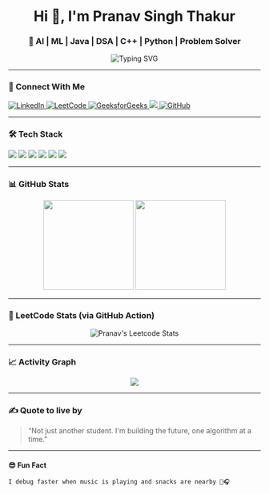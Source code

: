 <h1 align="center">Hi 👋, I'm Pranav Singh Thakur</h1>
<h3 align="center">🚀 AI | ML | Java | DSA | C++ | Python | Problem Solver</h3>

<p align="center">
  <img src="https://readme-typing-svg.herokuapp.com?font=Fira+Code&duration=3000&pause=1000&color=00F7FF&center=true&vCenter=true&width=435&lines=Machine+Learning+Student;Java+%7C+Python+%7C+C%2B%2B+Programmer;DSA+PAGLU+%7C+Tech+Enthusiast;Learning+by+building+projects+%F0%9F%9A%80" alt="Typing SVG" />
</p>

---

### 🔗 Connect With Me
<p align="left">
  <a href="https://www.linkedin.com/in/pranav-singh-thakur/" target="_blank">
    <img src="https://img.shields.io/badge/LinkedIn-blue?style=for-the-badge&logo=linkedin" alt="LinkedIn"/>
  </a>
  <a href="https://leetcode.com/u/t25ugIEfnV/" target="_blank">
    <img src="https://img.shields.io/badge/LeetCode-FFA116?style=for-the-badge&logo=leetcode&logoColor=black" alt="LeetCode"/>
  </a>
  <a href="https://www.geeksforgeeks.org/user/thakur_pranav/" target="_blank">
    <img src="https://img.shields.io/badge/GeeksforGeeks-darkgreen?style=for-the-badge&logo=geeksforgeeks&logoColor=white" alt="GeeksforGeeks"/>
  </a>
  <a href="https://codolio.com/profile/PRAMP" target="_blank">
    <img src="https://img.shields.io/badge/Codolio-1A1A1A?style=for-the-badge&logo=data&logoColor=white" />
  </a>
  <a href="https://github.com/PrnavSingh" target="_blank">
    <img src="https://img.shields.io/badge/GitHub-100000?style=for-the-badge&logo=github&logoColor=white" alt="GitHub"/>
  </a>
</p>

---

### 🛠️ Tech Stack
<p>
  <img src="https://img.shields.io/badge/Java-ED8B00?style=for-the-badge&logo=java&logoColor=white"/>
  <img src="https://img.shields.io/badge/Python-3776AB?style=for-the-badge&logo=python&logoColor=white"/>
  <img src="https://img.shields.io/badge/C++-00599C?style=for-the-badge&logo=c%2B%2B&logoColor=white"/>
  <img src="https://img.shields.io/badge/DSA-000000?style=for-the-badge&logo=codeforces&logoColor=white"/>
  <img src="https://img.shields.io/badge/Git-F05032?style=for-the-badge&logo=git&logoColor=white"/>
  <img src="https://img.shields.io/badge/VS%20Code-007ACC?style=for-the-badge&logo=visual-studio-code&logoColor=white"/>
</p>

---

### 📊 GitHub Stats

<p align="center">
  <img src="https://github-readme-stats.vercel.app/api?username=PrnavSingh&show_icons=true&theme=radical" height="180px"/>
  <img src="https://github-readme-streak-stats.herokuapp.com/?user=PrnavSingh&theme=radical" height="180px"/>
</p>

---

### 🧠 LeetCode Stats (via GitHub Action)

<p align="center">
  <img src="https://leetcard.jacoblin.cool/t25ugIEfnV?ext=heatmap" alt="Pranav's Leetcode Stats" />
</p>

---

### 📈 Activity Graph
<p align="center">
  <img src="https://github-readme-activity-graph.vercel.app/graph?username=PrnavSingh&theme=github-compact&area=true" />
</p>

---

### ✍️ Quote to live by
> “Not just another student. I'm building the future, one algorithm at a time.”

---

#### 😎 Fun Fact
```txt
I debug faster when music is playing and snacks are nearby 🍫🎧
